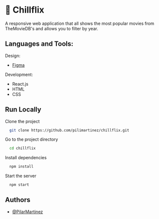 
# 🍿 Chillflix

A responsive web application that all shows the most popular movies from TheMovieDB's and allows you to filter by year.


## Languages and Tools:

Design:
- [Figma](https://www.figma.com/file/maRgqQp6x0qx4Xesm2uPdm/Chillflix?node-id=0%3A1)

Development:
- React.js 
- HTML
- CSS

  

## Run Locally

Clone the project

```bash
  git clone https://github.com/pilimartinez/chillflix.git
```

Go to the project directory

```bash
  cd chillflix
```

Install dependencies

```bash
  npm install
```

Start the server

```bash
  npm start
```

  
## Authors

- [@PilarMartinez](http://linkedin.com/in/pilar-martinez-mon)

  

